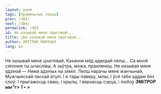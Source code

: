 ```yaml
---
layout: poem
tags: [Праменьчык сонца]
prev: /302/
next: /304/
permalink: /303
id: Не называй мяне прыгожай...
title: 🚧Не называй мяне прыгожай...
author: ЗМІТРОК МАРОЗАЎ
lang: be
---
```



Не называй мяне цнатлівай, Кахання мёд адведай лепш... Са мной сяпоння ты шчаслівы, А заўтра, можа, праклянеш.
Не называй мяне адзінай — Няма адзіных на зямлі.
Лепш нарачы мяне жанчынай, Мужчынскай ласкай атулі.
I я тады паверу, мілы,
I ўсё табе аддам без слоў:
I прыгажосць сваю, і крылы,
I вернасць сэрца, і любоў
**_ЭМіТРОР_**  **_ыы"г\>_**  **_1_** **•** **_>_**
